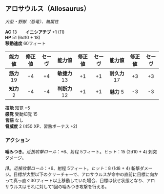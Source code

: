 ## アロサウルス（Allosaurus）
*大型・野獣（恐竜）、無属性*

**AC** 13　　**イニシアチブ** +1 (11)  
**HP** 51 (6d10 + 18)  
**移動速度** 60フィート

| 能力値 | 修正値 | セーヴ | 能力値 | 修正値 | セーヴ | 能力値 | 修正値 | セーヴ |
|:---:|:---:|:---:|:---:|:---:|:---:|:---:|:---:|:---:|
| **筋力** 19 | +4 | +4 | **敏捷力** 13 | +1 | +1 | **耐久力** 17 | +3 | +3 |
| **知力** 2 | -4 | -4 | **判断力** 12 | +1 | +1 | **魅力** 5 | -3 | -3 |

**技能** 知覚 +5  
**感覚** 受動知覚 15  
**言語** なし  
**脅威度** 2 (450 XP、習熟ボーナス +2)

### アクション
**噛みつき**。*近接攻撃ロール*：+6、射程 5フィート。*ヒット*：15 (2d10 + 4) 刺突ダメージ。

**爪**。*近接攻撃ロール*：+6、射程 5フィート。*ヒット*：8 (1d8 + 4) 斬撃ダメージ。目標が大型以下のクリーチャーで、アロサウルスが命中の直前に目標に向かって真っ直ぐ30フィート以上移動していた場合、目標は伏せ状態となり、アロサウルスはそれに対して1回の噛みつき攻撃を行える。